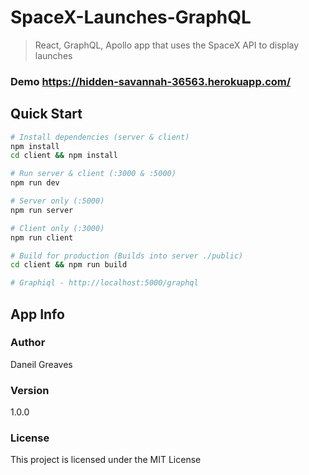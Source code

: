 # SpaceX-Launches-GraphQL
> React, GraphQL, Apollo app that uses the SpaceX API to display launches

### Demo https://hidden-savannah-36563.herokuapp.com/

## Quick Start

```bash
# Install dependencies (server & client)
npm install
cd client && npm install

# Run server & client (:3000 & :5000)
npm run dev

# Server only (:5000)
npm run server

# Client only (:3000)
npm run client

# Build for production (Builds into server ./public)
cd client && npm run build

# Graphiql - http://localhost:5000/graphql
```

## App Info

### Author

Daneil Greaves

### Version

1.0.0

### License

This project is licensed under the MIT License
